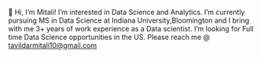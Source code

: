 👋 Hi, I’m Mitali!
I’m interested in Data Science and Analytics.
I’m currently pursuing MS in Data Science at Indiana University,Bloomington and I bring with me 3+ years of work experience as a Data scientist.
I’m looking for Full time Data Science opportunities in the US.
Please reach me @ tavildarmitali10@gmail.com

<!---
mitali1045/mitali1045 is a ✨ special ✨ repository because its `README.md` (this file) appears on your GitHub profile.
You can click the Preview link to take a look at your changes.
--->
